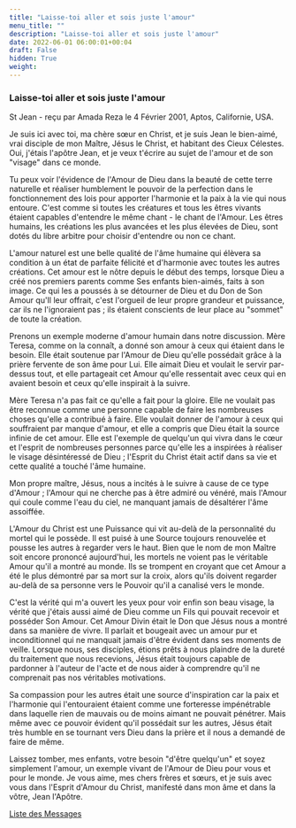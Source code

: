 ```yaml
---
title: "Laisse-toi aller et sois juste l'amour"
menu_title: ""
description: "Laisse-toi aller et sois juste l'amour"
date: 2022-06-01 06:00:01+00:04
draft: False
hidden: True
weight:
---
```

### Laisse-toi aller et sois juste l'amour

St Jean - reçu par Amada Reza le 4 Février 2001, Aptos, Californie, USA.

Je suis ici avec toi, ma chère sœur en Christ, et je suis Jean le bien-aimé, vrai disciple de mon Maître, Jésus le Christ, et habitant des Cieux Célestes. Oui, j'étais l'apôtre Jean, et je veux t'écrire au sujet de l'amour et de son "visage" dans ce monde.

Tu peux voir l'évidence de l'Amour de Dieu dans la beauté de cette terre naturelle et réaliser humblement le pouvoir de la perfection dans le fonctionnement des lois pour apporter l'harmonie et la paix à la vie qui nous entoure. C'est comme si toutes les créatures et tous les êtres vivants étaient capables d'entendre le même chant - le chant de l'Amour. Les êtres humains, les créations les plus avancées et les plus élevées de Dieu, sont dotés du libre arbitre pour choisir d'entendre ou non ce chant.

L'amour naturel est une belle qualité de l'âme humaine qui élèvera sa condition à un état de parfaite félicité et d'harmonie avec toutes les autres créations. Cet amour est le nôtre depuis le début des temps, lorsque Dieu a créé nos premiers parents comme Ses enfants bien-aimés, faits à son image. Ce qui les a poussés à se détourner de Dieu et du Don de Son Amour qu'Il leur offrait, c'est l'orgueil de leur propre grandeur et puissance, car ils ne l'ignoraient pas ; ils étaient conscients de leur place au "sommet" de toute la création.

Prenons un exemple moderne d'amour humain dans notre discussion. Mère Teresa, comme on la connaît, a donné son amour à ceux qui étaient dans le besoin. Elle était soutenue par l'Amour de Dieu qu'elle possédait grâce à la prière fervente de son âme pour Lui. Elle aimait Dieu et voulait le servir par-dessus tout, et elle partageait cet Amour qu'elle ressentait avec ceux qui en avaient besoin et ceux qu'elle inspirait à la suivre.

Mère Teresa n'a pas fait ce qu'elle a fait pour la gloire. Elle ne voulait pas être reconnue comme une personne capable de faire les nombreuses choses qu'elle a contribué à faire. Elle voulait donner de l'amour à ceux qui souffraient par manque d'amour, et elle a compris que Dieu était la source infinie de cet amour. Elle est l'exemple de quelqu'un qui vivra dans le cœur et l'esprit de nombreuses personnes parce qu'elle les a inspirées à réaliser le visage désintéressé de Dieu ; l'Esprit du Christ était actif dans sa vie et cette qualité a touché l'âme humaine.

Mon propre maître, Jésus, nous a incités à le suivre à cause de ce type d'Amour ; l'Amour qui ne cherche pas à être admiré ou vénéré, mais l'Amour qui coule comme l'eau du ciel, ne manquant jamais de désaltérer l'âme assoiffée.

L'Amour du Christ est une Puissance qui vit au-delà de la personnalité du mortel qui le possède. Il est puisé à une Source toujours renouvelée et pousse les autres à regarder vers le haut. Bien que le nom de mon Maître soit encore prononcé aujourd'hui, les mortels ne voient pas le véritable Amour qu'il a montré au monde. Ils se trompent en croyant que cet Amour a été le plus démontré par sa mort sur la croix, alors qu'ils doivent regarder au-delà de sa personne vers le Pouvoir qu'il a canalisé vers le monde.

C'est la vérité qui m'a ouvert les yeux pour voir enfin son beau visage, la vérité que j'étais aussi aimé de Dieu comme un Fils qui pouvait recevoir et posséder Son Amour. Cet Amour Divin était le Don que Jésus nous a montré dans sa manière de vivre. Il parlait et bougeait avec un amour pur et inconditionnel qui ne manquait jamais d'être évident dans ses moments de veille. Lorsque nous, ses disciples, étions prêts à nous plaindre de la dureté du traitement que nous recevions, Jésus était toujours capable de pardonner à l'auteur de l'acte et de nous aider à comprendre qu'il ne comprenait pas nos véritables motivations.

Sa compassion pour les autres était une source d'inspiration car la paix et l'harmonie qui l'entouraient étaient comme une forteresse impénétrable dans laquelle rien de mauvais ou de moins aimant ne pouvait pénétrer. Mais même avec ce pouvoir évident qu'il possédait sur les autres, Jésus était très humble en se tournant vers Dieu dans la prière et il nous a demandé de faire de même.

Laissez tomber, mes enfants, votre besoin "d'être quelqu'un" et soyez simplement l'amour, un exemple vivant de l'Amour de Dieu pour vous et pour le monde. Je vous aime, mes chers frères et sœurs, et je suis avec vous dans l'Esprit d'Amour du Christ, manifesté dans mon âme et dans la vôtre, Jean l'Apôtre.

[Liste des Messages](/fr-contemporary-messages/fr-contemporary-messages-by-date-order/fr-contemporary-messages-2001)